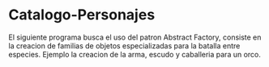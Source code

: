 # Catalogo-Personajes
El siguiente programa busca el uso del patron Abstract Factory, consiste en la creacion de familias de objetos especializadas para la batalla entre especies.
Ejemplo la creacion de la arma, escudo y caballeria para un orco.
